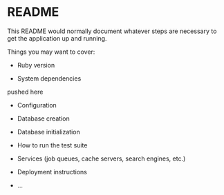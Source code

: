 # README

This README would normally document whatever steps are necessary to get the
application up and running.

Things you may want to cover:

* Ruby version

* System dependencies



<!--  initial -->


 pushed here
* Configuration

* Database creation

* Database initialization

* How to run the test suite

* Services (job queues, cache servers, search engines, etc.)

* Deployment instructions

* ...
